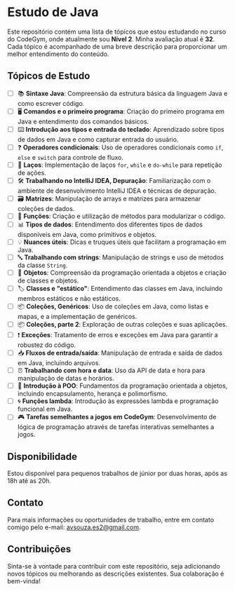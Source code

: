 # Estudo de Java

Este repositório contém uma lista de tópicos que estou estudando no curso do CodeGym, onde atualmente sou **Nível 2**. Minha avaliação atual é **32**. Cada tópico é acompanhado de uma breve descrição para proporcionar um melhor entendimento do conteúdo.

## Tópicos de Estudo

- [ ] 📚 **Sintaxe Java**: Compreensão da estrutura básica da linguagem Java e como escrever código.
- [ ] 🖥️ **Comandos e o primeiro programa**: Criação do primeiro programa em Java e entendimento dos comandos básicos.
- [ ] ⌨️ **Introdução aos tipos e entrada do teclado**: Aprendizado sobre tipos de dados em Java e como capturar entrada do usuário.
- [ ] ❓ **Operadores condicionais**: Uso de operadores condicionais como `if`, `else` e `switch` para controle de fluxo.
- [ ] 🔄 **Laços**: Implementação de laços `for`, `while` e `do-while` para repetição de ações.
- [ ] 🛠️ **Trabalhando no IntelliJ IDEA, Depuração**: Familiarização com o ambiente de desenvolvimento IntelliJ IDEA e técnicas de depuração.
- [ ] 🗃️ **Matrizes**: Manipulação de arrays e matrizes para armazenar coleções de dados.
- [ ] 🔧 **Funções**: Criação e utilização de métodos para modularizar o código.
- [ ] 📊 **Tipos de dados**: Entendimento dos diferentes tipos de dados disponíveis em Java, como primitivos e objetos.
- [ ] 💡 **Nuances úteis**: Dicas e truques úteis que facilitam a programação em Java.
- [ ] 🔤 **Trabalhando com strings**: Manipulação de strings e uso de métodos da classe `String`.
- [ ] 🧩 **Objetos**: Compreensão da programação orientada a objetos e criação de classes e objetos.
- [ ] 🏷️ **Classes e "estático"**: Entendimento das classes em Java, incluindo membros estáticos e não estáticos.
- [ ] 📦 **Coleções, Genéricos**: Uso de coleções em Java, como listas e mapas, e a implementação de genéricos.
- [ ] 📦 **Coleções, parte 2**: Exploração de outras coleções e suas aplicações.
- [ ] ❗ **Exceções**: Tratamento de erros e exceções em Java para garantir a robustez do código.
- [ ] 📥 **Fluxos de entrada/saída**: Manipulação de entrada e saída de dados em Java, incluindo arquivos.
- [ ] ⏰ **Trabalhando com hora e data**: Uso da API de data e hora para manipulação de datas e horários.
- [ ] 🏫 **Introdução à POO**: Fundamentos da programação orientada a objetos, incluindo encapsulamento, herança e polimorfismo.
- [ ] 🌀 **Funções lambda**: Introdução às expressões lambda e programação funcional em Java.
- [ ] 🎮 **Tarefas semelhantes a jogos em CodeGym**: Desenvolvimento de lógica de programação através de tarefas interativas semelhantes a jogos.

## Disponibilidade

Estou disponível para pequenos trabalhos de júnior por duas horas, após as 18h até as 20h. 

## Contato

Para mais informações ou oportunidades de trabalho, entre em contato comigo pelo e-mail: [avsouza.es2@gmail.com](mailto:avsouza.es2@gmail.com).

## Contribuições

Sinta-se à vontade para contribuir com este repositório, seja adicionando novos tópicos ou melhorando as descrições existentes. Sua colaboração é bem-vinda!
